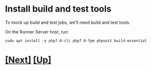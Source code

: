 # Install build and test tools

To mock up build and test jobs, we'll need build and test tools.

On the Runner Server host, run:

```
sudo apt install -y php7.0-cli php7.0-fpm phpunit build-essential
```

# [[Next]](21b-runners-chapter-title.md) [[Up]](README.md)

